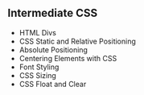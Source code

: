 ## Intermediate CSS

- HTML Divs
- CSS Static and Relative Positioning
- Absolute Positioning
- Centering Elements with CSS
- Font Styling
- CSS Sizing
- CSS Float and Clear
